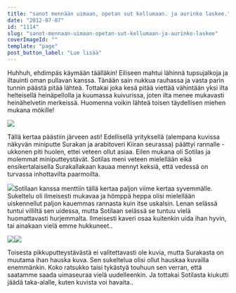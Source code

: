 ```yaml
---
title: "sanot mennään uimaan, opetan sut kellumaan. ja aurinko laskee."
date: "2012-07-07"
id: "1114"
slug: "sanot-mennaan-uimaan-opetan-sut-kellumaan-ja-aurinko-laskee"
coverImageId: ""
template: "page"
post_button_label: "Lue lisää"
---
```


Huhhuh, ehdimpäs käymään täälläkin! Eiliseen mahtui lähinnä tupsujalkoja ja iltauinti oman pullavan kanssa. Tänään sain nukkua rauhassa ja vasta parin tunnin päästä pitää lähteä. Tottakai joka kesä pitää viettää vähintään yksi ilta helteisellä heinäpellolla ja kuumassa kuivurissa, joten ilta menee mukavasti heinähelvetin merkeissä. Huomenna voikin lähteä toisen täydellisen miehen mukana mökille!

  

[![](images/IMG_5164.png)](http://3.bp.blogspot.com/-b7AvPWK8fNw/T_gKGzpggPI/AAAAAAAAA0Y/XB40I8Om1JE/s1600/IMG_5164.png)

  
Tällä kertaa päästiin järveen asti! Edellisellä yrityksellä (alempana kuvissa näkyvän miniputte Surakan ja arabitoveri Kiiran seurassa) päättyi rannalle - ukkonen piti huolen, ettei veteen ollut asiaa. Eilen mukana oli Sotilas ja molemmat miniputteystävät. Sotilas meni veteen mielellään eikä ensikertalaisella Surakallakaan kauaa mennyt keksiä, että vedessä on turvassa inhottavilta paarmoilta.  
  
[![](images/IMG_5205.png)](http://1.bp.blogspot.com/-dkMkjhJyWd4/T_gJ_qGgWDI/AAAAAAAAA0A/vo99JnR2pv4/s1600/IMG_5205.png)Sotilaan kanssa menttiin tällä kertaa paljon viime kertaa syvemmälle. Sukeltelu oli ilmeisesti mukavaa ja hömppä heppa olisi mielellään uiskennellut paljon kauemmas rannasta kuin itse uskalsin. Lenan selässä tuntui villiltä sen uidessa, mutta Sotilaan selässä se tuntuu vielä huomattavasti hurjemmalta. Ilmeisesti kaveri osaa kuitenkin uida ihan hyvin, tai ainakaan vielä emme hukkuneet..  
  

[![](images/IMG_5053.png)](http://4.bp.blogspot.com/-36QAm3LaUzM/T_gKM-ePP1I/AAAAAAAAA0o/oGP4TRGyCvo/s1600/IMG_5053.png)[![](images/IMG_5134.png)](http://4.bp.blogspot.com/-QUQCf-CAeB8/T_gKKAEbfBI/AAAAAAAAA0g/nZTmHs3ul3k/s1600/IMG_5134.png)

  
Toisesta pikkuputteystävästä ei valitettavasti ole kuvia, mutta Surakasta on muutama ihan hauska kuva. Sen sukeltelua olisi ollut hauskaa kuvailla enemmänkin. Koko ratsukko taisi tykästyä touhuun sen verran, että saatamme saada uimaseuraa vielä uudelleenkin. Ja tottakai Sotilasta kiukutti jäädä taka-alalle, kuten kuvista voi havaita..
